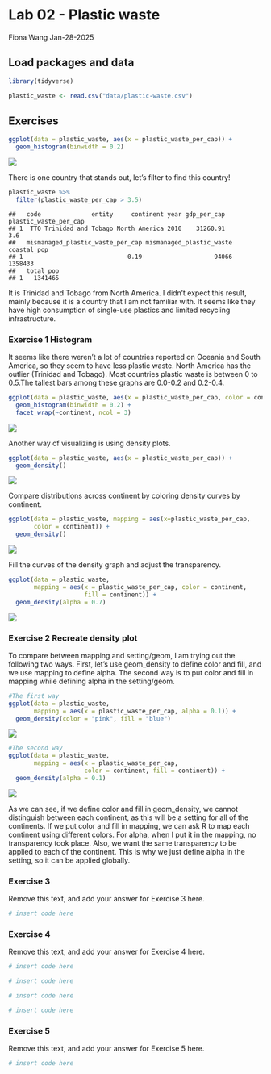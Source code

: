 Lab 02 - Plastic waste
================
Fiona Wang
Jan-28-2025

## Load packages and data

``` r
library(tidyverse) 
```

``` r
plastic_waste <- read.csv("data/plastic-waste.csv")
```

## Exercises

``` r
ggplot(data = plastic_waste, aes(x = plastic_waste_per_cap)) + 
  geom_histogram(binwidth = 0.2)
```

![](lab-02_files/figure-gfm/initial%20ggplot-1.png)<!-- -->

There is one country that stands out, let’s filter to find this country!

``` r
plastic_waste %>%
  filter(plastic_waste_per_cap > 3.5)
```

    ##   code              entity     continent year gdp_per_cap plastic_waste_per_cap
    ## 1  TTO Trinidad and Tobago North America 2010    31260.91                   3.6
    ##   mismanaged_plastic_waste_per_cap mismanaged_plastic_waste coastal_pop
    ## 1                             0.19                    94066     1358433
    ##   total_pop
    ## 1   1341465

It is Trinidad and Tobago from North America. I didn’t expect this
result, mainly because it is a country that I am not familiar with. It
seems like they have high consumption of single-use plastics and limited
recycling infrastructure.

### Exercise 1 Histogram

It seems like there weren’t a lot of countries reported on Oceania and
South America, so they seem to have less plastic waste. North America
has the outlier (Trinidad and Tobago). Most countries plastic waste is
between 0 to 0.5.The tallest bars among these graphs are 0.0-0.2 and
0.2-0.4.

``` r
ggplot(data = plastic_waste, aes(x = plastic_waste_per_cap, color = continent)) + 
  geom_histogram(binwidth = 0.2) + 
  facet_wrap(~continent, ncol = 3)
```

![](lab-02_files/figure-gfm/plastic-waste-continent-1.png)<!-- -->

Another way of visualizing is using density plots.

``` r
ggplot(data = plastic_waste, aes(x = plastic_waste_per_cap)) + 
  geom_density()
```

![](lab-02_files/figure-gfm/density%20plots-1.png)<!-- -->

Compare distributions across continent by coloring density curves by
continent.

``` r
ggplot(data = plastic_waste, mapping = aes(x=plastic_waste_per_cap, 
       color = continent)) +
  geom_density()
```

![](lab-02_files/figure-gfm/compare%20density-1.png)<!-- -->

Fill the curves of the density graph and adjust the transparency.

``` r
ggplot(data = plastic_waste, 
       mapping = aes(x = plastic_waste_per_cap, color = continent,
                     fill = continent)) + 
  geom_density(alpha = 0.7)
```

![](lab-02_files/figure-gfm/fill%20density-1.png)<!-- -->

### Exercise 2 Recreate density plot

To compare between mapping and setting/geom, I am trying out the
following two ways. First, let’s use geom_density to define color and
fill, and we use mapping to define alpha. The second way is to put color
and fill in mapping while defining alpha in the setting/geom.

``` r
#The first way
ggplot(data = plastic_waste, 
       mapping = aes(x = plastic_waste_per_cap, alpha = 0.1)) + 
  geom_density(color = "pink", fill = "blue")
```

![](lab-02_files/figure-gfm/plastic-waste-density%20lower%20alpha-1.png)<!-- -->

``` r
#The second way
ggplot(data = plastic_waste, 
       mapping = aes(x = plastic_waste_per_cap, 
                     color = continent, fill = continent)) +
  geom_density(alpha = 0.1)
```

![](lab-02_files/figure-gfm/plastic-waste-density%20lower%20alpha-2.png)<!-- -->

As we can see, if we define color and fill in geom_density, we cannot
distinguish between each continent, as this will be a setting for all of
the continents. If we put color and fill in mapping, we can ask R to map
each continent using different colors. For alpha, when I put it in the
mapping, no transparency took place. Also, we want the same transparency
to be applied to each of the continent. This is why we just define alpha
in the setting, so it can be applied globally.

### Exercise 3

Remove this text, and add your answer for Exercise 3 here.

``` r
# insert code here
```

### Exercise 4

Remove this text, and add your answer for Exercise 4 here.

``` r
# insert code here
```

``` r
# insert code here
```

``` r
# insert code here
```

``` r
# insert code here
```

### Exercise 5

Remove this text, and add your answer for Exercise 5 here.

``` r
# insert code here
```
